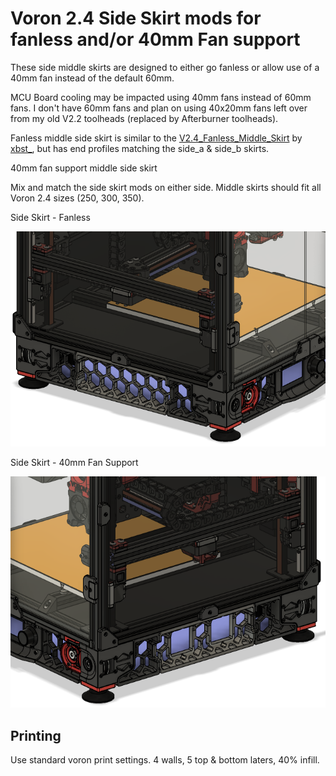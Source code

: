 # Voron 2.4 Side Skirt mods for fanless and/or 40mm Fan support

These side middle skirts are designed to either go fanless or allow use of a 40mm fan instead of the default 60mm.

MCU Board cooling may be impacted using 40mm fans instead of 60mm fans. I don't have 60mm fans and plan on using 40x20mm fans left over from my old V2.2 toolheads (replaced by Afterburner toolheads). 

Fanless middle side skirt is similar to the <a href="https://github.com/VoronDesign/VoronUsers/tree/main/printer_mods/xbst_/V2.4_Fanless_Middle_Skirt">V2.4_Fanless_Middle_Skirt</a> by <a href="https://github.com/VoronDesign/VoronUsers/tree/main/printer_mods/xbst_">xbst_</a>, but has end profiles matching the side_a & side_b skirts.

40mm fan support middle side skirt

Mix and match the side skirt mods on either side.  Middle skirts should fit all Voron 2.4 sizes (250, 300, 350).

Side Skirt - Fanless

![Side Skirt - Fanless](./Images/Voron2.4_Assembly_SideSkirt_Fanless.png)

Side Skirt - 40mm Fan Support

![Side Skirt - 40mm Fan Support](./Images/Voron2.4_Assembly_SideSkirt-FanSupport-40mm.png)

## Printing

Use standard voron print settings. 4 walls, 5 top & bottom laters, 40% infill.